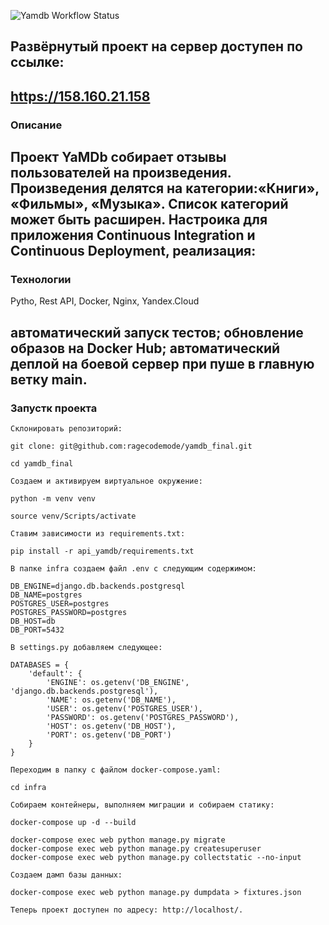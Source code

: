![Yamdb Workflow Status](https://github.com/ragecodemode/yamdb_final/actions/workflows/yamdb_workflow.yml/badge.svg?branch=master&event=push)

## Развёрнутый проект на сервер доступен по ссылке:

 https://158.160.21.158
----

### Описание
Проект YaMDb собирает отзывы пользователей на произведения. Произведения делятся на категории:«Книги», «Фильмы», «Музыка». Список категорий может быть расширен. Настроика для приложения Continuous Integration и Continuous Deployment, реализация:
---

### Технологии
Pytho, Rest API, Docker, Nginx, Yandex.Cloud 

автоматический запуск тестов;
обновление образов на Docker Hub;
автоматический деплой на боевой сервер при пуше в главную ветку main.
---

### Запустк проекта

```
Склонировать репозиторий:

git clone: git@github.com:ragecodemode/yamdb_final.git

cd yamdb_final

Создаем и активируем виртуальное окружение:

python -m venv venv

source venv/Scripts/activate

Ставим зависимости из requirements.txt:

pip install -r api_yamdb/requirements.txt 

В папке infra создаем файл .env с следующим содержимом:

DB_ENGINE=django.db.backends.postgresql 
DB_NAME=postgres 
POSTGRES_USER=postgres 
POSTGRES_PASSWORD=postgres 
DB_HOST=db 
DB_PORT=5432

В settings.py добавляем следующее:

DATABASES = {
    'default': {
        'ENGINE': os.getenv('DB_ENGINE', 'django.db.backends.postgresql'),
        'NAME': os.getenv('DB_NAME'),
        'USER': os.getenv('POSTGRES_USER'),
        'PASSWORD': os.getenv('POSTGRES_PASSWORD'),
        'HOST': os.getenv('DB_HOST'),
        'PORT': os.getenv('DB_PORT')
    }
}

Переходим в папку с файлом docker-compose.yaml:

cd infra

Собираем контейнеры, выполняем миграции и собираем статику:

docker-compose up -d --build

docker-compose exec web python manage.py migrate
docker-compose exec web python manage.py createsuperuser
docker-compose exec web python manage.py collectstatic --no-input

Создаем дамп базы данных:

docker-compose exec web python manage.py dumpdata > fixtures.json

Теперь проект доступен по адресу: http://localhost/.
```